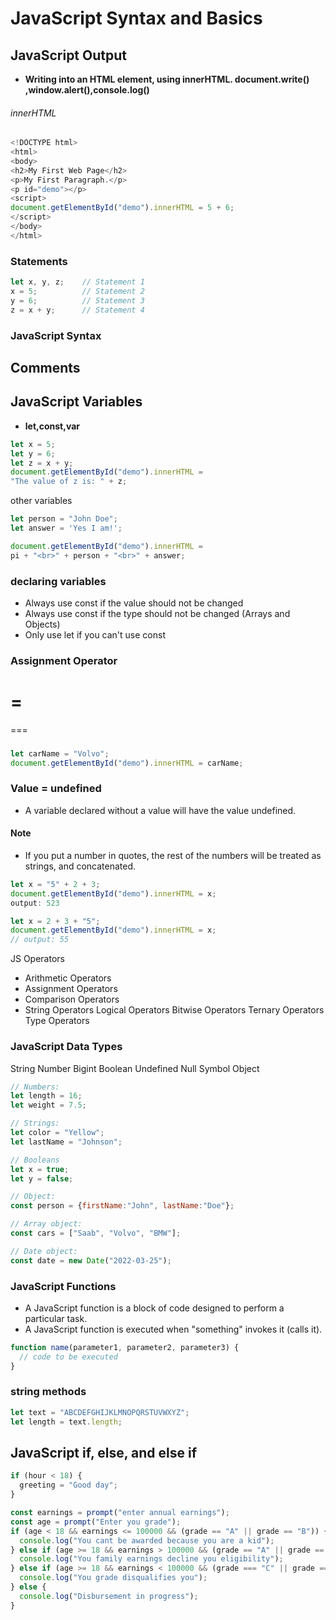 # JavaScript Syntax and Basics
## JavaScript Output
- **Writing into an HTML element, using innerHTML. document.write() ,window.alert(),console.log()**
###### innerHTML
```javascript
<!DOCTYPE html>
<html>
<body>
<h2>My First Web Page</h2>
<p>My First Paragraph.</p>
<p id="demo"></p>
<script>
document.getElementById("demo").innerHTML = 5 + 6;
</script>
</body>
</html> 
```
### Statements
```javascript
let x, y, z;    // Statement 1
x = 5;          // Statement 2
y = 6;          // Statement 3
z = x + y;      // Statement 4
```

### JavaScript Syntax

## Comments

## JavaScript Variables
- **let,const,var**

```javascript
let x = 5;
let y = 6;
let z = x + y;
document.getElementById("demo").innerHTML =
"The value of z is: " + z;
```
other variables
```javascript
let person = "John Doe";
let answer = 'Yes I am!';

document.getElementById("demo").innerHTML =
pi + "<br>" + person + "<br>" + answer;
```

### declaring variables
- Always use const if the value should not be changed
- Always use const if the type should not be changed (Arrays and Objects)
- Only use let if you can't use const

### Assignment Operator 
=
==
===

### 
```javascript
let carName = "Volvo";
document.getElementById("demo").innerHTML = carName;
```

### Value = undefined
- A variable declared without a value will have the value undefined.

#### Note
- If you put a number in quotes, the rest of the numbers will be treated as strings, and concatenated.
```javascript
let x = "5" + 2 + 3;
document.getElementById("demo").innerHTML = x;
output: 523
```

```javascript
let x = 2 + 3 + "5";
document.getElementById("demo").innerHTML = x;
// output: 55
```
JS Operators
- Arithmetic Operators
- Assignment Operators
- Comparison Operators
- String Operators
Logical Operators
Bitwise Operators
Ternary Operators
Type Operators

### JavaScript Data Types
String
Number
Bigint
Boolean
Undefined
Null
Symbol
Object
```javascript
// Numbers:
let length = 16;
let weight = 7.5;

// Strings:
let color = "Yellow";
let lastName = "Johnson";

// Booleans
let x = true;
let y = false;

// Object:
const person = {firstName:"John", lastName:"Doe"};

// Array object:
const cars = ["Saab", "Volvo", "BMW"];

// Date object:
const date = new Date("2022-03-25");
```
### JavaScript Functions
- A JavaScript function is a block of code designed to perform a particular task.
- A JavaScript function is executed when "something" invokes it (calls it).

```javascript
function name(parameter1, parameter2, parameter3) {
  // code to be executed
}
```

### string methods

```javascript 
let text = "ABCDEFGHIJKLMNOPQRSTUVWXYZ";
let length = text.length;
```
## JavaScript if, else, and else if
```javascript
if (hour < 18) {
  greeting = "Good day";
}
``` 

```javascript
const earnings = prompt("enter annual earnings");
const age = prompt("Enter you grade");
if (age < 18 && earnings <= 100000 && (grade == "A" || grade == "B")) {
  console.log("You cant be awarded because you are a kid");
} else if (age >= 18 && earnings > 100000 && (grade == "A" || grade == "B")) {
  console.log("You family earnings decline you eligibility");
} else if (age >= 18 && earnings < 100000 && (grade === "C" || grade === "D")) {
  console.log("You grade disqualifies you");
} else {
  console.log("Disbursement in progress");
}
